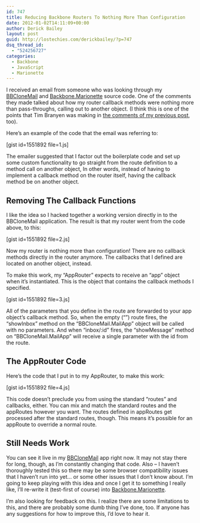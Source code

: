```yaml
---
id: 747
title: Reducing Backbone Routers To Nothing More Than Configuration
date: 2012-01-02T14:11:09+00:00
author: Derick Bailey
layout: post
guid: http://lostechies.com/derickbailey/?p=747
dsq_thread_id:
  - "524256727"
categories:
  - Backbone
  - JavaScript
  - Marionette
---
```

I received an email from someone who was looking through my [BBCloneMail](https://github.com/derickbailey/bbclonemail) and [Backbone.Marionette](https://github.com/derickbailey/backbone.marionette) source code. One of the comments they made talked about how my router callback methods were nothing more than pass-throughs, calling out to another object. (I think this is one of the points that Tim Branyen was making in [the comments of my previous post](http://lostechies.com/derickbailey/2011/12/27/the-responsibilities-of-the-various-pieces-of-backbone-js/), too).

Here&#8217;s an example of the code that the email was referring to:

[gist id=1551892 file=1.js]

The emailer suggested that I factor out the boilerplate code and set up some custom functionality to go straight from the route definition to a method call on another object, In other words, instead of having to implement a callback method on the router itself, having the callback method be on another object.

## Removing The Callback Functions

I like the idea so I hacked together a working version directly in to the BBCloneMail application. The result is that my router went from the code above, to this:

[gist id=1551892 file=2.js]

Now my router is nothing more than configuration! There are no callback methods directly in the router anymore. The callbacks that I defined are located on another object, instead.

To make this work, my &#8220;AppRouter&#8221; expects to receive an &#8220;app&#8221; object when it&#8217;s instantiated. This is the object that contains the callback methods I specified.

[gist id=1551892 file=3.js]

All of the parameters that you define in the route are forwarded to your app object&#8217;s callback method. So, when the empty (&#8220;&#8221;) route fires, the &#8220;showInbox&#8221; method on the &#8220;BBCloneMail.MailApp&#8221; object will be called with no parameters. And when &#8220;inbox/:id&#8221; fires, the &#8220;showMessage&#8221; method on &#8220;BBCloneMail.MailApp&#8221; will receive a single parameter with the id from the route.

## The AppRouter Code

Here&#8217;s the code that I put in to my AppRouter, to make this work:

[gist id=1551892 file=4.js]

This code doesn&#8217;t preclude you from using the standard &#8220;routes&#8221; and callbacks, either. You can mix and match the standard routes and the appRoutes however you want. The routes defined in appRoutes get processed after the standard routes, though. This means it&#8217;s possible for an appRoute to override a normal route.

## Still Needs Work

You can see it live in my [BBCloneMail](https://github.com/derickbailey/bbclonemail) app right now. It may not stay there for long, though, as I&#8217;m constantly changing that code. Also &#8211; I haven&#8217;t thoroughly tested this so there may be some browser compatibility issues that I haven&#8217;t run into yet… or some other issues that I don&#8217;t know about. I&#8217;m going to keep playing with this idea and once I get it to something I really like, I&#8217;ll re-write it (test-first of course) into [Backbone.Marionette](https://github.com/derickbailey/backbone.marionette).

I&#8217;m also looking for feedback on this. I realize there are some limitations to this, and there are probably some dumb thing I&#8217;ve done, too. If anyone has any suggestions for how to improve this, I&#8217;d love to hear it.